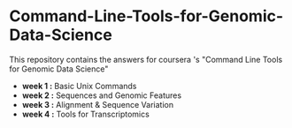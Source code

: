 # Command-Line-Tools-for-Genomic-Data-Science
This repository contains the answers for coursera 's "Command Line Tools for Genomic Data Science"

<ul>
  <li><b>week 1 :</b> Basic Unix Commands</li>
  <li><b>week 2 :</b> Sequences and Genomic Features</li>
  <li><b>week 3 :</b> Alignment & Sequence Variation</li>
  <li><b>week 4 :</b> Tools for Transcriptomics</li>
</ul>
